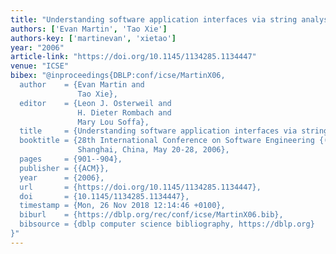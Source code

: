 ```yaml
---
title: "Understanding software application interfaces via string analysis"
authors: ['Evan Martin', 'Tao Xie']
authors-key: ['martinevan', 'xietao']
year: "2006"
article-link: "https://doi.org/10.1145/1134285.1134447"
venue: "ICSE"
bibex: "@inproceedings{DBLP:conf/icse/MartinX06,
  author    = {Evan Martin and
               Tao Xie},
  editor    = {Leon J. Osterweil and
               H. Dieter Rombach and
               Mary Lou Soffa},
  title     = {Understanding software application interfaces via string analysis},
  booktitle = {28th International Conference on Software Engineering {(ICSE} 2006),
               Shanghai, China, May 20-28, 2006},
  pages     = {901--904},
  publisher = {{ACM}},
  year      = {2006},
  url       = {https://doi.org/10.1145/1134285.1134447},
  doi       = {10.1145/1134285.1134447},
  timestamp = {Mon, 26 Nov 2018 12:14:46 +0100},
  biburl    = {https://dblp.org/rec/conf/icse/MartinX06.bib},
  bibsource = {dblp computer science bibliography, https://dblp.org}
}"
---
```

